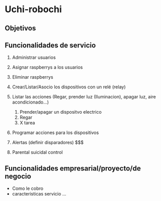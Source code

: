 # Uchi-robochi
## Objetivos

## Funcionalidades de servicio

1. Administrar usuarios
2. Asignar raspberrys a los usuarios
3. Eliminar raspberrys
4. Crear/Listar/Asocio los dispositivos con un relé (relay)
5. Listar las acciones (Regar, prender luz (Iluminacion), apagar luz, aire acondicionado...)
   1. Prender/apagar un dispositvo electrico
   2. Regar
   3. X tarea 
6. Programar acciones para los dispositivos

8. Alertas (definir disparadores) $$$ 
9.  Parental suicidal control

## Funcionalidades empresarial/proyecto/de negocio

- Como le cobro
- caracteristicas servicio
...


